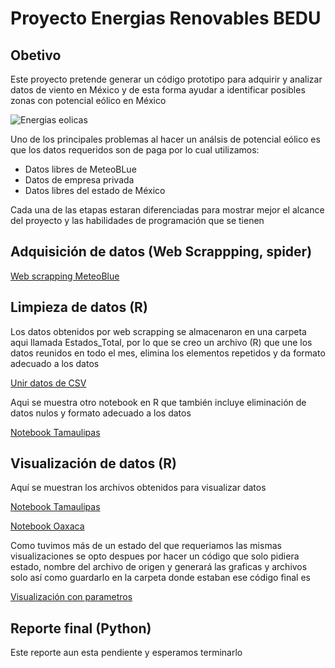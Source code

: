 # Proyecto Energias Renovables BEDU
## Obetivo
Este proyecto pretende generar un código prototipo para adquirir y analizar datos de viento en México y de esta forma ayudar a  identificar posibles zonas con potencial eólico en México

![Energias eolicas](https://media.giphy.com/media/Ynx3TPEReTklFeaoYB/giphy.gif)

Uno de los principales problemas al hacer un análsis de potencial eólico es que los datos requeridos son de paga por lo cual utilizamos:
<ul> 
<li>Datos libres de MeteoBLue </li>
<li>Datos de empresa privada </li>
<li>Datos libres del estado de México </li>
</ul>

Cada una de las etapas estaran diferenciadas para mostrar mejor el alcance del proyecto y las habilidades de programación que se tienen

## Adquisición de datos (Web Scrappping, spider)

[Web scrapping MeteoBlue](https://github.com/CarolinaJuarezJ/Proyecto_Energia_BEDU/blob/master/scrapy_meteoblue_limpio.py) 

## Limpieza de datos (R)
Los datos obtenidos por web scrapping se almacenaron en una carpeta aqui llamada Estados_Total, por lo que se creo un archivo (R) que une los datos reunidos en todo el mes, elimina los elementos repetidos y da formato adecuado a los datos 

[Unir datos de CSV](https://github.com/CarolinaJuarezJ/Proyecto_Energia_BEDU/blob/master/UnionCSV.r)

Aqui se muestra otro notebook en R que también incluye eliminación de datos nulos y formato adecuado a los datos 

[Notebook Tamaulipas](https://github.com/CarolinaJuarezJ/Proyecto_Energia_BEDU/blob/master/Codigo_R_Tamaulipas.ipynb)


## Visualización de datos (R)
Aquí se muestran los archivos obtenidos para visualizar datos

[Notebook Tamaulipas](https://github.com/CarolinaJuarezJ/Proyecto_Energia_BEDU/blob/master/Codigo_R_Tamaulipas.ipynb)

[Notebook Oaxaca](https://github.com/CarolinaJuarezJ/Proyecto_Energia_BEDU/blob/master/Codigo_R_Oaxaca.ipynb)


Como tuvimos más de un estado del que requeriamos las mismas visualizaciones se opto despues por hacer un código que solo pidiera estado, nombre del archivo de origen y generará las graficas y archivos solo así como guardarlo en la carpeta donde estaban ese código final es 

[Visualización con parametros](https://github.com/CarolinaJuarezJ/Proyecto_Energia_BEDU/blob/master/CodigoR_parametrizado.R)

## Reporte final (Python)
Este reporte aun esta pendiente y esperamos terminarlo 
